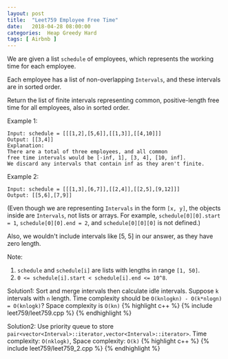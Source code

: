 ```yaml
---
layout: post
title:  "Leet759 Employee Free Time"
date:   2018-04-28 08:00:00
categories:  Heap Greedy Hard
tags: [ Airbnb ]
---
```


We are given a list `schedule` of employees, which represents the working time for each employee.

Each employee has a list of non-overlapping `Intervals`, and these intervals are in sorted order.

Return the list of finite intervals representing common, positive-length free time for all employees, also in sorted order.

Example 1:
```
Input: schedule = [[[1,2],[5,6]],[[1,3]],[[4,10]]]
Output: [[3,4]]
Explanation:
There are a total of three employees, and all common
free time intervals would be [-inf, 1], [3, 4], [10, inf].
We discard any intervals that contain inf as they aren't finite.
```
Example 2:
```
Input: schedule = [[[1,3],[6,7]],[[2,4]],[[2,5],[9,12]]]
Output: [[5,6],[7,9]]
```
(Even though we are representing `Intervals` in the form `[x, y]`, the objects inside are `Intervals`, not lists or arrays. For example, `schedule[0][0].start = 1`, `schedule[0][0].end = 2`, and `schedule[0][0][0]` is not defined.)

Also, we wouldn't include intervals like [5, 5] in our answer, as they have zero length.

Note:

1. `schedule` and `schedule[i]` are lists with lengths in range `[1, 50]`.
2. `0 <= schedule[i].start < schedule[i].end <= 10^8`.

Solution1: Sort and merge intervals then calculate idle intervals. Suppose `k` intervals with `n` length. Time complexity should be `O(knlogkn) - O(k*nlogn) = O(knlogk)`? Space complexity is `O(kn)`
{% highlight c++ %}
{% include leet759/leet759.cpp %}
{% endhighlight %}

Solution2: Use priority queue to store `pair<vector<Interval>::iterator,vector<Interval>::iterator>`. Time complexity: `O(nklogk)`, Space complexity: `O(k)`
{% highlight c++ %}
{% include leet759/leet759_2.cpp %}
{% endhighlight %}
